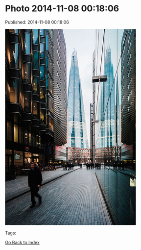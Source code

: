 
# Photo 2014-11-08 00:18:06

Published: 2014-11-08 00:18:06

![](102048321262-0.jpg)

Tags: 

[Go Back to Index](index.md)
